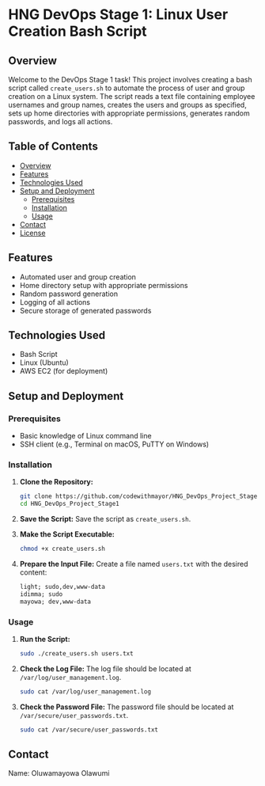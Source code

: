# HNG DevOps Stage 1: Linux User Creation Bash Script

## Overview

Welcome to the DevOps Stage 1 task! This project involves creating a bash script called `create_users.sh` to automate the process of user and group creation on a Linux system. The script reads a text file containing employee usernames and group names, creates the users and groups as specified, sets up home directories with appropriate permissions, generates random passwords, and logs all actions.

## Table of Contents

- [Overview](#overview)
- [Features](#features)
- [Technologies Used](#technologies-used)
- [Setup and Deployment](#setup-and-deployment)
  - [Prerequisites](#prerequisites)
  - [Installation](#installation)
  - [Usage](#usage)
- [Contact](#contact)
- [License](#license)

## Features

- Automated user and group creation
- Home directory setup with appropriate permissions
- Random password generation
- Logging of all actions
- Secure storage of generated passwords

## Technologies Used

- Bash Script
- Linux (Ubuntu)
- AWS EC2 (for deployment)

## Setup and Deployment

### Prerequisites

- Basic knowledge of Linux command line
- SSH client (e.g., Terminal on macOS, PuTTY on Windows)

### Installation

1. **Clone the Repository:**

    ```bash
    git clone https://github.com/codewithmayor/HNG_DevOps_Project_Stage1
    cd HNG_DevOps_Project_Stage1
    ```

2. **Save the Script:** Save the script as `create_users.sh`.

3. **Make the Script Executable:**

    ```bash
    chmod +x create_users.sh
    ```

4. **Prepare the Input File:** Create a file named `users.txt` with the desired content:

    ```txt
    light; sudo,dev,www-data
    idimma; sudo
    mayowa; dev,www-data
    ```

### Usage

1. **Run the Script:**

    ```bash
    sudo ./create_users.sh users.txt
    ```

2. **Check the Log File:** The log file should be located at `/var/log/user_management.log`.

    ```bash
    sudo cat /var/log/user_management.log
    ```

3. **Check the Password File:** The password file should be located at `/var/secure/user_passwords.txt`.

    ```bash
    sudo cat /var/secure/user_passwords.txt
    ```

## Contact

Name: Oluwamayowa Olawumi

